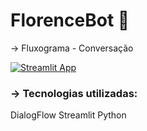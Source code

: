 # FlorenceBot 🤖
→ Fluxograma - Conversação

[![Streamlit App](https://static.streamlit.io/badges/streamlit_badge_black_white.svg)](https://chatbot-globalsolution.streamlit.app/)

 ### → Tecnologias utilizadas:
 DialogFlow
 Streamlit
 Python
 

